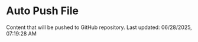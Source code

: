 # Auto Push File

Content that will be pushed to GitHub repository.
Last updated: 06/28/2025, 07:19:28 AM